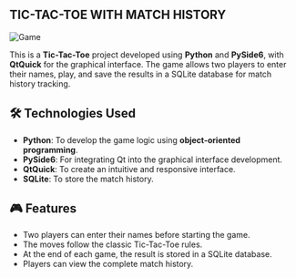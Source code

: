 ## TIC-TAC-TOE WITH MATCH HISTORY
![Game](https://i.imgur.com/TCFnEL3.png) 

This is a **Tic-Tac-Toe** project developed using **Python** and **PySide6**, with **QtQuick** for the graphical interface. The game allows two players to enter their names, play, and save the results in a SQLite database for match history tracking.

## 🛠️ Technologies Used

- **Python**: To develop the game logic using **object-oriented programming**.
- **PySide6**: For integrating Qt into the graphical interface development.
- **QtQuick**: To create an intuitive and responsive interface.
- **SQLite**: To store the match history.

## 🎮 Features

- Two players can enter their names before starting the game.
- The moves follow the classic Tic-Tac-Toe rules.
- At the end of each game, the result is stored in a SQLite database.
- Players can view the complete match history.
